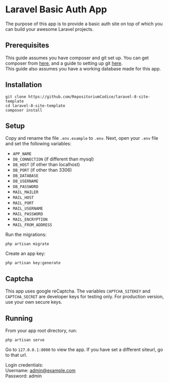 # Laravel Basic Auth App
The purpose of this app is to provide a basic auth site on top of which you can build your awesome Laravel projects.

## Prerequisites
This guide assumes you have composer and git set up. You can get composer from [here](https://getcomposer.org/), and a guide to setting up git [here](https://docs.github.com/en/get-started/quickstart/set-up-git).  
This guide also assumes you have a working database made for this app.
## Installation
```
git clone https://github.com/RepositoriumCodice/laravel-8-site-template
cd laravel-8-site-template
composer install
```
## Setup
Copy and rename the file `.env.example` to `.env`.
Next, open your `.env` file and set the following variables:
- `APP_NAME`
- `DB_CONNECTION` (if different than mysql)
- `DB_HOST` (if other than localhost)
- `DB_PORT` (if other than 3306)
- `DB_DATABASE`
- `DB_USERNAME`
- `DB_PASSWORD`
- `MAIL_MAILER`
- `MAIL_HOST`
- `MAIL_PORT`
- `MAIL_USERNAME`
- `MAIL_PASSWORD`
- `MAIL_ENCRYPTION`
- `MAIL_FROM_ADDRESS`

Run the migrations:
```
php artisan migrate
```

Create an app key:
```
php artisan key:generate
```

## Captcha
This app uses google reCaptcha. The variables `CAPTCHA_SITEKEY` and `CAPTCHA_SECRET` are developer keys for testing only. For production version, use your own secure keys.

## Running
From your app root directory, run:
```
php artisan serve
```
Go to `127.0.0.1:8000` to view the app.
If you have set a different siteurl, go to that url.

Login credentials:  
Username: admin@example.com  
Password: admin

